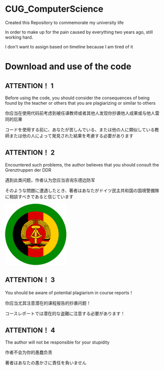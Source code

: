 # CUG_ComputerScience
Created this Repository to commemorate my university life

In order to make up for the pain caused by everything two years ago, still working hard.

I don't want to assign based on timeline because I am tired of it

# Download and use of the code

## ATTENTION！ 1

Before using the code, you should consider the consequences of being found by the teacher or others that you are plagiarizing or similar to others

你应当在使用代码前考虑到被任课教师或者其他人发现你抄袭他人成果或与他人雷同的后果

コードを使用する前に、あなたが苦しんでいる、または他の人に類似している教師または他の人によって発見された結果を考慮する必要があります

## ATTENTION！ 2

Encountered such problems, the author believes that you should consult the Grenztruppen der DDR

遇到此类问题，作者认为您应当咨询东德边防军

そのような問題に遭遇したとき、著者はあなたがドイツ民主共和国の国境警備隊に相談すべきであると信じています

![image](https://github.com/ChangWenhan/CUG_ComputerScience/blob/main/icon.png)

## ATTENTION！ 3

You should be aware of potential plagiarism in course reports！

你应当尤其注意潜在的课程报告的抄袭问题！

コースレポートでは潜在的な盗難に注意する必要があります！

## ATTENTION！ 4

The author will not be responsible for your stupidity

作者不会为你的愚蠢负责

著者はあなたの愚かさに責任を負いません
